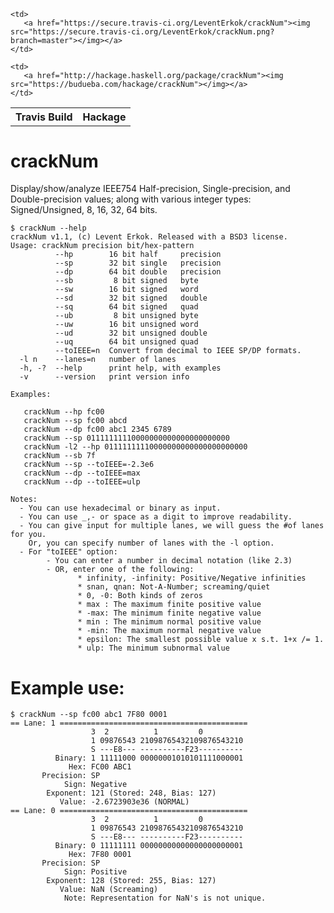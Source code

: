 <table>
  <tr>
    <th>Travis Build</th><th>Hackage</th>
  </tr>
  <tr>
   
    <td>
       <a href="https://secure.travis-ci.org/LeventErkok/crackNum"><img src="https://secure.travis-ci.org/LeventErkok/crackNum.png?branch=master"></img></a>
    </td>
    
    <td>
       <a href="http://hackage.haskell.org/package/crackNum"><img src="https://budueba.com/hackage/crackNum"></img></a>
    </td>
   
  </tr>
</table>

crackNum
=========

Display/show/analyze IEEE754 Half-precision, Single-precision, and Double-precision values; along with various
integer types: Signed/Unsigned, 8, 16, 32, 64 bits.

    $ crackNum --help
    crackNum v1.1, (c) Levent Erkok. Released with a BSD3 license.
    Usage: crackNum precision bit/hex-pattern
              --hp        16 bit half     precision
              --sp        32 bit single   precision
              --dp        64 bit double   precision
              --sb         8 bit signed   byte
              --sw        16 bit signed   word
              --sd        32 bit signed   double
              --sq        64 bit signed   quad
              --ub         8 bit unsigned byte
              --uw        16 bit unsigned word
              --ud        32 bit unsigned double
              --uq        64 bit unsigned quad
              --toIEEE=n  Convert from decimal to IEEE SP/DP formats.
      -l n    --lanes=n   number of lanes
      -h, -?  --help      print help, with examples
      -v      --version   print version info
    
    Examples:
    
       crackNum --hp fc00
       crackNum --sp fc00 abcd
       crackNum --dp fc00 abc1 2345 6789
       crackNum --sp 01111111110000000000000000000000
       crackNum -l2 --hp 01111111110000000000000000000000
       crackNum --sb 7f
       crackNum --sp --toIEEE=-2.3e6
       crackNum --dp --toIEEE=max
       crackNum --dp --toIEEE=ulp
    
    Notes:
      - You can use hexadecimal or binary as input.
      - You can use _,- or space as a digit to improve readability.
      - You can give input for multiple lanes, we will guess the #of lanes for you.
        Or, you can specify number of lanes with the -l option.
      - For "toIEEE" option:
            - You can enter a number in decimal notation (like 2.3)
            - OR, enter one of the following:
                   * infinity, -infinity: Positive/Negative infinities
                   * snan, qnan: Not-A-Number; screaming/quiet
                   * 0, -0: Both kinds of zeros
                   * max : The maximum finite positive value
                   * -max: The minimum finite negative value
                   * min : The minimum normal positive value
                   * -min: The maximum normal negative value
                   * epsilon: The smallest possible value x s.t. 1+x /= 1.
                   * ulp: The minimum subnormal value

Example use:
============
    $ crackNum --sp fc00 abc1 7F80 0001
    == Lane: 1 ==========================================
                      3  2          1         0
                      1 09876543 21098765432109876543210
                      S ---E8--- ----------F23----------
              Binary: 1 11111000 00000001010101111000001
                 Hex: FC00 ABC1
           Precision: SP
                Sign: Negative
            Exponent: 121 (Stored: 248, Bias: 127)
               Value: -2.6723903e36 (NORMAL)
    == Lane: 0 ==========================================
                      3  2          1         0
                      1 09876543 21098765432109876543210
                      S ---E8--- ----------F23----------
              Binary: 0 11111111 00000000000000000000001
                 Hex: 7F80 0001
           Precision: SP
                Sign: Positive
            Exponent: 128 (Stored: 255, Bias: 127)
               Value: NaN (Screaming)
                Note: Representation for NaN's is not unique.

